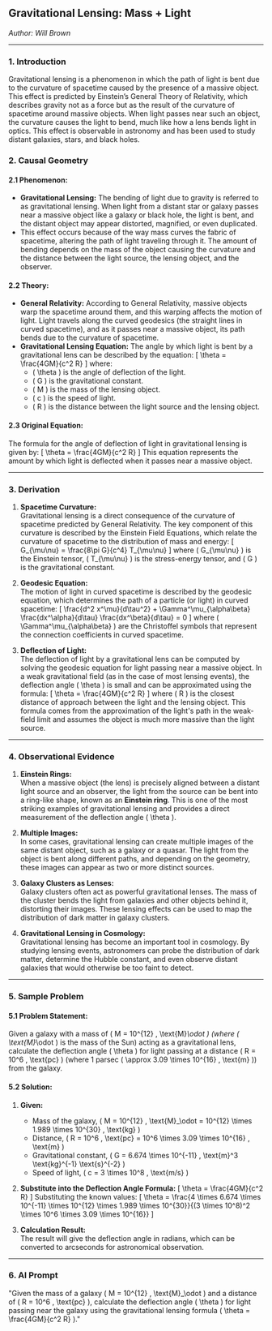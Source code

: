 ## **Gravitational Lensing: Mass + Light**

*Author: Will Brown*

---

### **1. Introduction**  
Gravitational lensing is a phenomenon in which the path of light is bent due to the curvature of spacetime caused by the presence of a massive object. This effect is predicted by Einstein’s General Theory of Relativity, which describes gravity not as a force but as the result of the curvature of spacetime around massive objects. When light passes near such an object, the curvature causes the light to bend, much like how a lens bends light in optics. This effect is observable in astronomy and has been used to study distant galaxies, stars, and black holes.

### **2. Causal Geometry**  
#### **2.1 Phenomenon:**
- **Gravitational Lensing:** The bending of light due to gravity is referred to as gravitational lensing. When light from a distant star or galaxy passes near a massive object like a galaxy or black hole, the light is bent, and the distant object may appear distorted, magnified, or even duplicated.
- This effect occurs because of the way mass curves the fabric of spacetime, altering the path of light traveling through it. The amount of bending depends on the mass of the object causing the curvature and the distance between the light source, the lensing object, and the observer.

#### **2.2 Theory:**
- **General Relativity:** According to General Relativity, massive objects warp the spacetime around them, and this warping affects the motion of light. Light travels along the curved geodesics (the straight lines in curved spacetime), and as it passes near a massive object, its path bends due to the curvature of spacetime.
- **Gravitational Lensing Equation:** The angle by which light is bent by a gravitational lens can be described by the equation:
  \[
  \theta = \frac{4GM}{c^2 R}
  \]
  where:
  - \( \theta \) is the angle of deflection of the light.
  - \( G \) is the gravitational constant.
  - \( M \) is the mass of the lensing object.
  - \( c \) is the speed of light.
  - \( R \) is the distance between the light source and the lensing object.

#### **2.3 Original Equation:**  
The formula for the angle of deflection of light in gravitational lensing is given by:
\[
\theta = \frac{4GM}{c^2 R}
\]
This equation represents the amount by which light is deflected when it passes near a massive object.

---

### **3. Derivation**  
1. **Spacetime Curvature:**  
   Gravitational lensing is a direct consequence of the curvature of spacetime predicted by General Relativity. The key component of this curvature is described by the Einstein Field Equations, which relate the curvature of spacetime to the distribution of mass and energy:
   \[
   G_{\mu\nu} = \frac{8\pi G}{c^4} T_{\mu\nu}
   \]
   where \( G_{\mu\nu} \) is the Einstein tensor, \( T_{\mu\nu} \) is the stress-energy tensor, and \( G \) is the gravitational constant.

2. **Geodesic Equation:**  
   The motion of light in curved spacetime is described by the geodesic equation, which determines the path of a particle (or light) in curved spacetime:
   \[
   \frac{d^2 x^\mu}{d\tau^2} + \Gamma^\mu_{\alpha\beta} \frac{dx^\alpha}{d\tau} \frac{dx^\beta}{d\tau} = 0
   \]
   where \( \Gamma^\mu_{\alpha\beta} \) are the Christoffel symbols that represent the connection coefficients in curved spacetime.

3. **Deflection of Light:**  
   The deflection of light by a gravitational lens can be computed by solving the geodesic equation for light passing near a massive object. In a weak gravitational field (as in the case of most lensing events), the deflection angle \( \theta \) is small and can be approximated using the formula:
   \[
   \theta = \frac{4GM}{c^2 R}
   \]
   where \( R \) is the closest distance of approach between the light and the lensing object. This formula comes from the approximation of the light's path in the weak-field limit and assumes the object is much more massive than the light source.

---

### **4. Observational Evidence**  
1. **Einstein Rings:**  
   When a massive object (the lens) is precisely aligned between a distant light source and an observer, the light from the source can be bent into a ring-like shape, known as an **Einstein ring**. This is one of the most striking examples of gravitational lensing and provides a direct measurement of the deflection angle \( \theta \).

2. **Multiple Images:**  
   In some cases, gravitational lensing can create multiple images of the same distant object, such as a galaxy or a quasar. The light from the object is bent along different paths, and depending on the geometry, these images can appear as two or more distinct sources.

3. **Galaxy Clusters as Lenses:**  
   Galaxy clusters often act as powerful gravitational lenses. The mass of the cluster bends the light from galaxies and other objects behind it, distorting their images. These lensing effects can be used to map the distribution of dark matter in galaxy clusters.

4. **Gravitational Lensing in Cosmology:**  
   Gravitational lensing has become an important tool in cosmology. By studying lensing events, astronomers can probe the distribution of dark matter, determine the Hubble constant, and even observe distant galaxies that would otherwise be too faint to detect.

---

### **5. Sample Problem**  
#### **5.1 Problem Statement:**  
Given a galaxy with a mass of \( M = 10^{12} \, \text{M}_\odot \) (where \( \text{M}_\odot \) is the mass of the Sun) acting as a gravitational lens, calculate the deflection angle \( \theta \) for light passing at a distance \( R = 10^6 \, \text{pc} \) (where 1 parsec \( \approx 3.09 \times 10^{16} \, \text{m} \)) from the galaxy.

#### **5.2 Solution:**  
1. **Given:**  
   - Mass of the galaxy, \( M = 10^{12} \, \text{M}_\odot = 10^{12} \times 1.989 \times 10^{30} \, \text{kg} \)  
   - Distance, \( R = 10^6 \, \text{pc} = 10^6 \times 3.09 \times 10^{16} \, \text{m} \)  
   - Gravitational constant, \( G = 6.674 \times 10^{-11} \, \text{m}^3 \text{kg}^{-1} \text{s}^{-2} \)  
   - Speed of light, \( c = 3 \times 10^8 \, \text{m/s} \)

2. **Substitute into the Deflection Angle Formula:**
   \[
   \theta = \frac{4GM}{c^2 R}
   \]
   Substituting the known values:
   \[
   \theta = \frac{4 \times 6.674 \times 10^{-11} \times 10^{12} \times 1.989 \times 10^{30}}{(3 \times 10^8)^2 \times 10^6 \times 3.09 \times 10^{16}}
   \]

3. **Calculation Result:**  
   The result will give the deflection angle in radians, which can be converted to arcseconds for astronomical observation.

---

### **6. AI Prompt**  
"Given the mass of a galaxy \( M = 10^{12} \, \text{M}_\odot \) and a distance of \( R = 10^6 \, \text{pc} \), calculate the deflection angle \( \theta \) for light passing near the galaxy using the gravitational lensing formula \( \theta = \frac{4GM}{c^2 R} \)."
